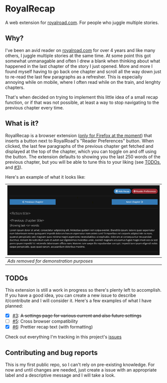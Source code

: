 # RoyalRecap

A web extension for [royalroad.com](https://royalroad.com). For people who juggle multiple stories.

## Why?

I've been an avid reader on [royalroad.com](https://royalroad.com) for over 4 years and like many others, I juggle
multiple stories at the same time. At some point this got somewhat unmanagable and often I drew a blank when thinking
about what happened in the last chapter of the story I just opened. More and more I found myself having to go back one
chapter and scroll all the way down just to re-read the last few paragraphs as a refresher. This is especially annoying
while on mobile, where I often read while on the train, and lenghty chapters.

That's when decided on trying to implement this little idea of a small recap function, or if that was not possible, at
least a way to stop navigating to the previous chapter every time.

## What is it?

RoyalRecap is a browser extension ([only for Firefox at the moment](https://github.com/Seismix/RoyalRecap/issues/5))
that inserts a button next to RoyalRoad's "Reader Preferences" button. When clicked, the last few paragraphs of the
previous chapter get fetched and displayed at the top of the chapter, which you can toggle on and off using the button.
The extension defaults to showing you the last 250 words of the previous chapter, but you will be able to tune this to
your liking (see [TODOs](#todos), and [#3](https://github.com/Seismix/RoyalRecap/issues/3)).

Here's an example of what it looks like:

| ![Recap example](docs/recap_example.png) |
| ------------------------------------------ |
| _Ads removed for demonstration purposes_   |

## TODOs

This extension is still a work in progress so there's plenty left to accomplish. If you have a good idea, you can create
a new issue to describe it/contribute and I will consider it. Here's a few examples of what I have planned:

- [x] [#3](https://github.com/Seismix/RoyalRecap/issues/3): ~~A settings page for various current and also future settings~~
- [ ] [#5](https://github.com/Seismix/RoyalRecap/issues/5): Cross browser compatibility
- [x] [#6](https://github.com/Seismix/RoyalRecap/issues/6): Prettier recap text (with formatting)

Check out everything I'm tracking in this project's [issues](https://github.com/Seismix/RoyalRecap/issues/)

## Contributing and bug reports

This is my first public repo, so I can't rely on pre-existing knowledge. For now and until changes are needed, just create
a issue with an appropriate label and a descriptive message and I will take a look.
